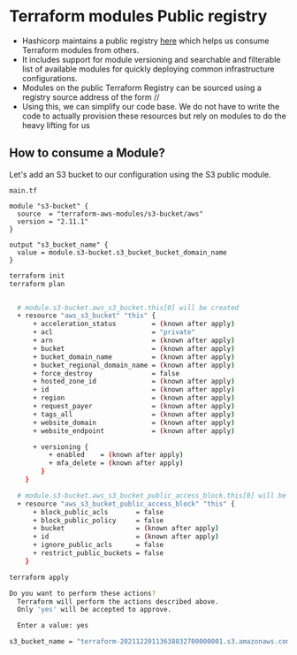 # Terraform modules Public registry
- Hashicorp maintains a public registry [here](https://registry.terraform.io/browse/modules) which helps us consume Terraform modules from others.
-  It includes support for module versioning and searchable and filterable list of available modules for quickly deploying common infrastructure configurations.
- Modules on the public Terraform Registry can be sourced using a registry source address of the form <NAMESPACE>/<NAME>/<PROVIDER>
- Using this, we can simplify our code base. We do not have to write the code to actually provision these resources but rely on modules to do the heavy lifting for us

## How to consume a Module?
Let's add an S3 bucket to our configuration using the S3 public module.

`main.tf`

```hcl
module "s3-bucket" {
  source  = "terraform-aws-modules/s3-bucket/aws"
  version = "2.11.1"
}

output "s3_bucket_name" {
  value = module.s3-bucket.s3_bucket_bucket_domain_name
}
```

```bash
terraform init
terraform plan


  # module.s3-bucket.aws_s3_bucket.this[0] will be created
  + resource "aws_s3_bucket" "this" {
      + acceleration_status         = (known after apply)
      + acl                         = "private"
      + arn                         = (known after apply)
      + bucket                      = (known after apply)
      + bucket_domain_name          = (known after apply)
      + bucket_regional_domain_name = (known after apply)
      + force_destroy               = false
      + hosted_zone_id              = (known after apply)
      + id                          = (known after apply)
      + region                      = (known after apply)
      + request_payer               = (known after apply)
      + tags_all                    = (known after apply)
      + website_domain              = (known after apply)
      + website_endpoint            = (known after apply)

      + versioning {
          + enabled    = (known after apply)
          + mfa_delete = (known after apply)
        }
    }

  # module.s3-bucket.aws_s3_bucket_public_access_block.this[0] will be created
  + resource "aws_s3_bucket_public_access_block" "this" {
      + block_public_acls       = false
      + block_public_policy     = false
      + bucket                  = (known after apply)
      + id                      = (known after apply)
      + ignore_public_acls      = false
      + restrict_public_buckets = false
    }
```

```bash
terraform apply

Do you want to perform these actions?
  Terraform will perform the actions described above.
  Only 'yes' will be accepted to approve.

  Enter a value: yes

s3_bucket_name = "terraform-20211220113638832700000001.s3.amazonaws.com"
```